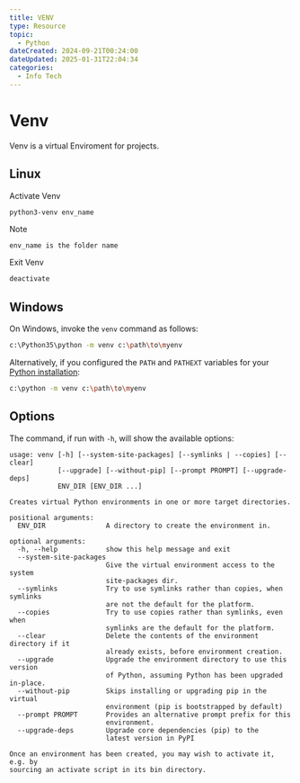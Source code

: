 ```yaml
---
title: VENV
type: Resource
topic:
  - Python
dateCreated: 2024-09-21T00:24:00
dateUpdated: 2025-01-31T22:04:34
categories:
  - Info Tech
---
```

# Venv
Venv is a virtual Enviroment for projects. 

## Linux
Activate Venv
``` bash
python3-venv env_name
```
> [!NOTE]
    env_name is the folder name

Exit Venv
``` bash 
deactivate
```

## Windows
On Windows, invoke the `venv` command as follows:

```bash
c:\Python35\python -m venv c:\path\to\myenv
```

Alternatively, if you configured the `PATH` and `PATHEXT` variables for your [Python installation](https://docs.python.org/3/using/windows.html#using-on-windows):

```bash
c:\python -m venv c:\path\to\myenv
```
## Options
The command, if run with `-h`, will show the available options:

```
usage: venv [-h] [--system-site-packages] [--symlinks | --copies] [--clear]
            [--upgrade] [--without-pip] [--prompt PROMPT] [--upgrade-deps]
            ENV_DIR [ENV_DIR ...]

Creates virtual Python environments in one or more target directories.

positional arguments:
  ENV_DIR               A directory to create the environment in.

optional arguments:
  -h, --help            show this help message and exit
  --system-site-packages
                        Give the virtual environment access to the system
                        site-packages dir.
  --symlinks            Try to use symlinks rather than copies, when symlinks
                        are not the default for the platform.
  --copies              Try to use copies rather than symlinks, even when
                        symlinks are the default for the platform.
  --clear               Delete the contents of the environment directory if it
                        already exists, before environment creation.
  --upgrade             Upgrade the environment directory to use this version
                        of Python, assuming Python has been upgraded in-place.
  --without-pip         Skips installing or upgrading pip in the virtual
                        environment (pip is bootstrapped by default)
  --prompt PROMPT       Provides an alternative prompt prefix for this
                        environment.
  --upgrade-deps        Upgrade core dependencies (pip) to the
                        latest version in PyPI

Once an environment has been created, you may wish to activate it, e.g. by
sourcing an activate script in its bin directory.
```
